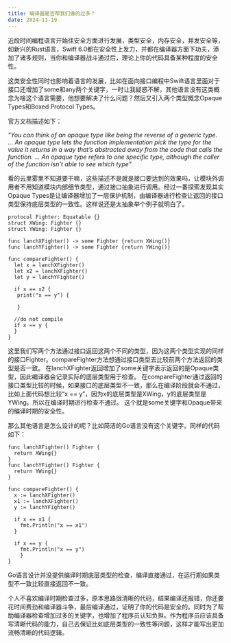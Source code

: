 ```yaml
---
title: 编译器是否帮我们做的过多？
date: 2024-11-19
---
```

近段时间编程语言开始往安全方面进行发展，类型安全，内存安全，并发安全等，如新兴的Rust语言，Swift 6.0都在安全性上发力，并都在编译器方面下功夫，添加了诸多规则，当你和编译器战斗通过后，理论上你的代码具备某种程度的安全性。

这类安全性同时也影响着语言的发展，比如在面向接口编程中Swift语言里面对于接口还增加了some和any两个关键字，一时让我疑惑不解，其他语言没有这类概念为啥这个语言需要，他想要解决了什么问题？然后又引入两个类型概念Opaque Types和Boxed Protocol Types。

官方文档描述如下：


*"You can think of an opaque type like being the reverse of a generic type. ... An opaque type lets the function implementation pick the type for the value it returns in a way that’s abstracted away from the code that calls the function. ... An opaque type refers to one specific type, although the caller of the function isn’t able to see which type"*

看的云里雾里不知道要干嘛，这些描述不是就是接口要达到的效果吗，让模块外调用者不用知道模块内部细节类型，通过接口抽象进行调用。经过一番探索发现其实Opaque Types是让编译器增加了一层保护机制，由编译器进行检查让返回的接口类型保持底层类型的一致性。这样说还是太抽象举个例子就明白了。

```
protocol Fighter: Equatable {}
struct XWing: Fighter {}
struct YWing: Fighter {}

func lanchXFighter() -> some Fighter {return XWing()}
func lanchYFighter() -> some Fighter {return YWing()}

func compareFighter() {    
  let x = lanchXFighter()    
  let x2 = lanchXFighter()    
  let y = lanchYFighter()   

  if x == x2 {       
   print("x == y") {

   }

  //do not compile  
  if x == y {
  }
}
```

这里我们写两个方法通过接口返回这两个不同的类型，因为这两个类型实现的同样的接口Fighter。compareFighter方法想通过接口类型去比较前两个方法返回的类型是否一致。
在lanchXFighter返回增加了some关键字表示返回的是Opaque类型，因此编译器会记录实际的底层类型用于检查。
在compareFighter通过返回的接口类型比较的时候，如果接口的底层类型不一致，那么在编译阶段就会不通过，比如上面代码想比较“x == y”，因为x的底层类型是XWing，y的底层类型是YWing。所以在编译时期进行检查不通过。
这个就是some关键字和Opaque带来的编译时期的安全性。

那么其他语言是怎么设计的呢？比如简洁的Go语言没有这个关键字。同样的代码如下：
```
func lanchXFighter() Fighter {  
  return XWing{}
}
func lanchYFighter() Fighter {  
  return YWing{}
}

func compareFighter() {  
  x := lanchXFighter()  
  x1 := lanchXFighter()  
  y := lanchYFighter()

  if x == x1 {    
    fmt.Println("x == x1")  
  }

  if x == y {    
    fmt.Println("x == y")  
    }
}
```
Go语言设计并没提供编译时期底层类型的检查，编译直接通过，在运行期如果类型不一致比较直接返回不一致。

个人不喜欢编译时期检查过多，原本思路很清晰的代码，结果编译还报错，你还要花时间费劲和编译器斗争，最后编译通过，证明了你的代码是安全的。同时为了帮助编译器检查增加过多的关键字，也增加了程序员认知负担。作为程序员应该具备写清晰代码的能力，自己去保证比如底层类型的一致性等问题，这样才能写出更加流畅清晰的代码逻辑。







